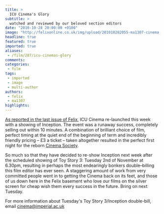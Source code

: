 ```yaml
---
title: >
  ICU Cinema's Glory
subtitle: >
  watched and reviewed by our beloved section editors
date: "2010-10-28 20:00:00 +0100"
image: "http://felixonline.co.uk/img/upload/201010282055-ma1307-cinema.jpg"
headline: true
featured: true
imported: true
aliases:
 - /film/287/icu-cinemas-glory
comments:
categories:
 - film
tags:
 - imported
 - image
 - multi-author
authors:
 - felix
 - ma1307
highlights:
---
```


[As reported in the last issue of Felix](http://felixonline.co.uk/film/237/a-return-to-form-for-icu-cinema-/), ICU Cinema re-launched this week with a showing of Inception. The event was a runaway success, completely selling out within 10 minutes. A combination of brilliant choice of film, perfect timing at the quiet end of the beginning of term and incredibly friendly pricing – £3 a ticket – taken altogether resulted in the perfect first night for the reborn [Cinema Society](http://www.union.ic.ac.uk/arts/cinema/).

So much so that they have decided to re-show Inception next week after the scheduled showing of Toy Story 3: Tuesday 2nd of November at 6.30pm, resulting in perhaps the most endearingly bonkers double–billing this film editor has ever seen. A staggering amount of work from very committed people went in to getting the Cinema back on its feet, and those of us down here in the Felix basement who love our films on the silver screen for cheap wish them every success in the future. Bring on next Tuesday.

For more information about Tuesday's Toy Story 3/Inception double-bill, email cinema@imperial.ac.uk
